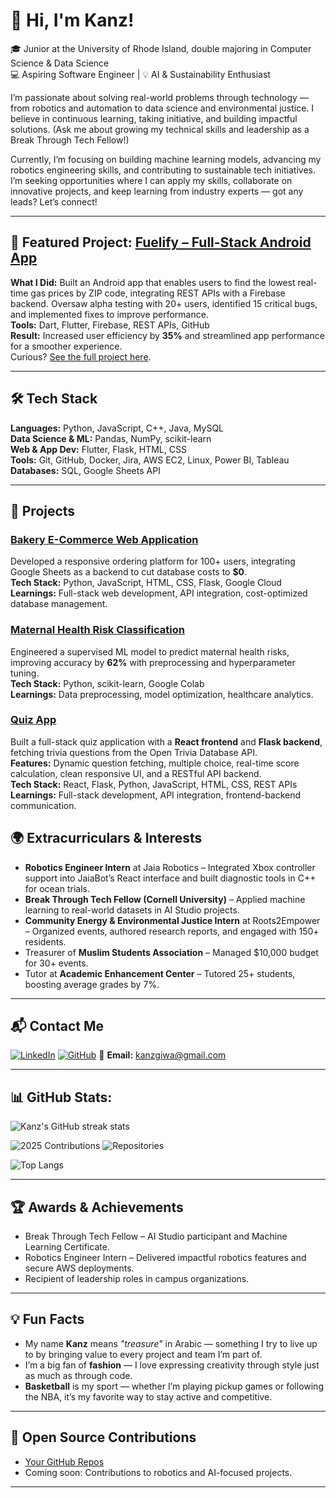 # 👋 Hi, I'm Kanz!  
🎓 Junior at the University of Rhode Island, double majoring in Computer Science & Data Science  
💻 Aspiring Software Engineer | 💡 AI & Sustainability Enthusiast

I’m passionate about solving real-world problems through technology — from robotics and automation to data science and environmental justice. I believe in continuous learning, taking initiative, and building impactful solutions. (Ask me about growing my technical skills and leadership as a Break Through Tech Fellow!)  

Currently, I’m focusing on building machine learning models, advancing my robotics engineering skills, and contributing to sustainable tech initiatives. I’m seeking opportunities where I can apply my skills, collaborate on innovative projects, and keep learning from industry experts — got any leads? Let’s connect!  

---

## 🎯 Featured Project: [Fuelify – Full-Stack Android App](https://github.com/KanzGiwa/GasPriceTracker)  
**What I Did:** Built an Android app that enables users to find the lowest real-time gas prices by ZIP code, integrating REST APIs with a Firebase backend. Oversaw alpha testing with 20+ users, identified 15 critical bugs, and implemented fixes to improve performance.  
**Tools:** Dart, Flutter, Firebase, REST APIs, GitHub  
**Result:** Increased user efficiency by **35%** and streamlined app performance for a smoother experience.  
Curious? [See the full project here](https://github.com/KanzGiwa/GasPriceTracker).  

---

## 🛠 Tech Stack  
**Languages:** Python, JavaScript, C++, Java, MySQL  
**Data Science & ML:** Pandas, NumPy, scikit-learn  
**Web & App Dev:** Flutter, Flask, HTML, CSS  
**Tools:** Git, GitHub, Docker, Jira, AWS EC2, Linux, Power BI, Tableau  
**Databases:** SQL, Google Sheets API  

---

## 🚀 Projects  

### [Bakery E-Commerce Web Application](https://github.com/KanzGiwa/SweetTreats)  
Developed a responsive ordering platform for 100+ users, integrating Google Sheets as a backend to cut database costs to **$0**.  
**Tech Stack:** Python, JavaScript, HTML, CSS, Flask, Google Cloud  
**Learnings:** Full-stack web development, API integration, cost-optimized database management.  

### [Maternal Health Risk Classification](https://github.com/KanzGiwa/Maternal-Health-Risk-Machine-Learning-Project)  
Engineered a supervised ML model to predict maternal health risks, improving accuracy by **62%** with preprocessing and hyperparameter tuning.  
**Tech Stack:** Python, scikit-learn, Google Colab  
**Learnings:** Data preprocessing, model optimization, healthcare analytics.  

### [Quiz App](https://github.com/KanzGiwa/Quiz-App)  
Built a full-stack quiz application with a **React frontend** and **Flask backend**, fetching trivia questions from the Open Trivia Database API.  
**Features:** Dynamic question fetching, multiple choice, real-time score calculation, clean responsive UI, and a RESTful API backend.  
**Tech Stack:** React, Flask, Python, JavaScript, HTML, CSS, REST APIs  
**Learnings:** Full-stack development, API integration, frontend-backend communication.  


## 🌍 Extracurriculars & Interests
- **Robotics Engineer Intern** at Jaia Robotics – Integrated Xbox controller support into JaiaBot’s React interface and built diagnostic tools in C++ for ocean trials.  
- **Break Through Tech Fellow (Cornell University)** – Applied machine learning to real-world datasets in AI Studio projects.  
- **Community Energy & Environmental Justice Intern** at Roots2Empower – Organized events, authored research reports, and engaged with 150+ residents.  
- Treasurer of **Muslim Students Association** – Managed $10,000 budget for 30+ events.  
- Tutor at **Academic Enhancement Center** – Tutored 25+ students, boosting average grades by 7%.  

---

## 📬 Contact Me
[![LinkedIn](https://img.shields.io/badge/LinkedIn-Kanz%20Giwa-blue?style=for-the-badge&logo=linkedin)](https://www.linkedin.com/in/kanz-giwa)
[![GitHub](https://img.shields.io/badge/GitHub-KanzGiwa-181717?style=for-the-badge&logo=github)](https://github.com/KanzGiwa)
📧 **Email:** kanzgiwa@gmail.com  

---

## 📊 GitHub Stats:  
![Kanz's GitHub streak stats](https://github-readme-stats.vercel.app/api?username=KanzGiwa&show_icons=true&theme=default)

![2025 Contributions](https://img.shields.io/badge/2025%20Contributions-179-green?style=flat-square&logo=github)
![Repositories](https://img.shields.io/badge/Public%20Repos-15-orange?style=flat-square&logo=github)

![Top Langs](https://github-readme-stats.vercel.app/api/top-langs/?username=KanzGiwa&layout=compact&theme=radical)  

---

## 🏆 Awards & Achievements
- Break Through Tech Fellow – AI Studio participant and Machine Learning Certificate.  
- Robotics Engineer Intern – Delivered impactful robotics features and secure AWS deployments.  
- Recipient of leadership roles in campus organizations.  

---

## 💡 Fun Facts  
- My name **Kanz** means *"treasure"* in Arabic — something I try to live up to by bringing value to every project and team I’m part of.  
- I’m a big fan of **fashion** — I love expressing creativity through style just as much as through code.  
- **Basketball** is my sport — whether I’m playing pickup games or following the NBA, it’s my favorite way to stay active and competitive.  

---

## 🤝 Open Source Contributions
- [Your GitHub Repos](https://github.com/KanzGiwa?tab=repositories)  
- Coming soon: Contributions to robotics and AI-focused projects.  

---

